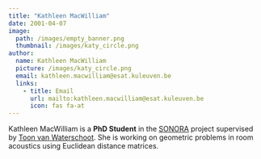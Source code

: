 ```yaml
---
title: "Kathleen MacWilliam"
date: 2001-04-07
image: 
  path: /images/empty_banner.png
  thumbnail: /images/katy_circle.png
author:
  name: Kathleen MacWilliam
  picture: /images/katy_circle.png
  email: kathleen.macwilliam@esat.kuleuven.be
  links:
    - title: Email
      url: mailto:kathleen.macwilliam@esat.kuleuven.be
      icon: fas fa-at    
---
```


Kathleen MacWilliam is a **PhD Student** in the [SONORA](projects/sonora/) project supervised by [Toon van Waterschoot](toon_vanwaterschoot). She is working on geometric problems in room acoustics using Euclidean distance matrices.
